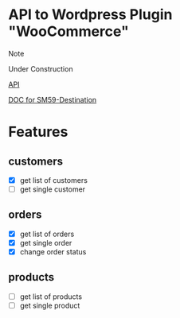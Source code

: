 # API to Wordpress Plugin "WooCommerce"

> [!NOTE]
> Under Construction

[API](https://woocommerce.github.io/woocommerce-rest-api-docs/#)

[DOC for SM59-Destination](https://github.com/abapGit/abapGit/issues/1841)

# Features

## customers

- [X] get list of customers
- [ ] get single customer

## orders

- [X] get list of orders
- [X] get single order
- [X] change order status

## products

- [ ] get list of products
- [ ] get single product
